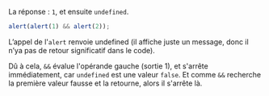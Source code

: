 La réponse : `1`, et ensuite `undefined`.

```js run
alert(alert(1) && alert(2));
```

L’appel de l'`alert` renvoie undefined (il affiche juste un message, donc il n’ya pas de retour significatif dans le code).

Dû à cela, `&&` évalue l'opérande gauche (sortie 1), et s'arrête immédiatement, car `undefined` est une valeur `false`. Et comme `&&` recherche la première valeur fausse et la retourne, alors il s'arrête là.